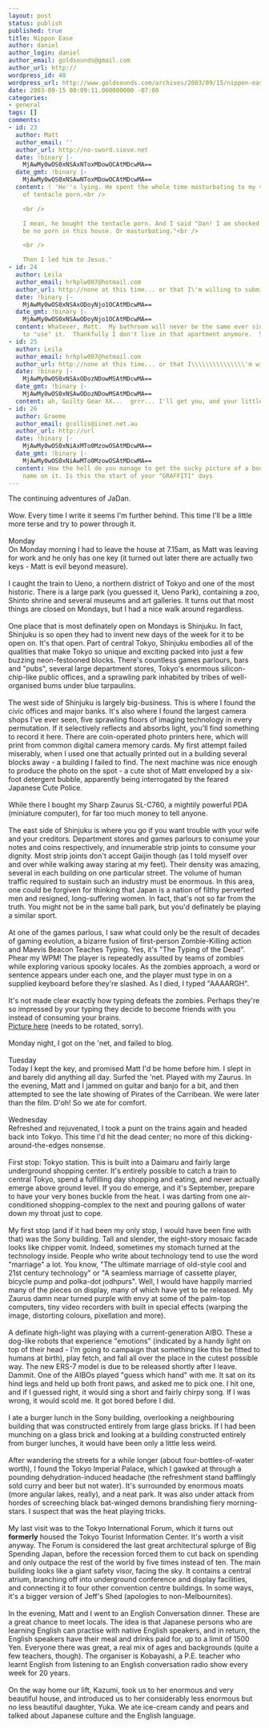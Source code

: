 ```yaml
---
layout: post
status: publish
published: true
title: Nippon Ease
author: daniel
author_login: daniel
author_email: goldsounds@gmail.com
author_url: http://
wordpress_id: 40
wordpress_url: http://www.goldsounds.com/archives/2003/09/15/nippon-ease/
date: 2003-09-15 00:09:11.000000000 -07:00
categories:
- general
tags: []
comments:
- id: 23
  author: Matt
  author_email: ''
  author_url: http://no-sword.sieve.net
  date: !binary |-
    MjAwMy0wOS0xNSAxNToxMDowOCAtMDcwMA==
  date_gmt: !binary |-
    MjAwMy0wOS0xNSAwNToxMDowOCAtMDcwMA==
  content: ! 'He''s lying. He spent the whole time masturbating to my vast collection
    of tentacle porn.<br />

    <br />

    I mean, he bought the tentacle porn. And I said "Dan! I am shocked. There will
    be no porn in this house. Or masturbating."<br />

    <br />

    Then I led him to Jesus.'
- id: 24
  author: Leila
  author_email: hrhplw007@hotmail.com
  author_url: http://none at this time... or that I\'m willing to submit
  date: !binary |-
    MjAwMy0wOS0xNSAxODoyNjo1OCAtMDcwMA==
  date_gmt: !binary |-
    MjAwMy0wOS0xNSAwODoyNjo1OCAtMDcwMA==
  content: Whatever, Matt.  My bathroom will never be the same ever since you had
    to "use" it.  Thankfully I don't live in that apartment anymore.  Sucka.
- id: 25
  author: Leila
  author_email: hrhplw007@hotmail.com
  author_url: http://none at this time... or that I\\\\\\\\\\\\\\\'m willing to submit
  date: !binary |-
    MjAwMy0wOS0xNSAxODozNDowMSAtMDcwMA==
  date_gmt: !binary |-
    MjAwMy0wOS0xNSAwODozNDowMSAtMDcwMA==
  content: ah, Guilty Gear XX...  grrr... I'll get you, and your little dog, too.
- id: 26
  author: Graeme
  author_email: gcollis@iinet.net.au
  author_url: http://url
  date: !binary |-
    MjAwMy0wOS0xNiAxMTo0MzowOSAtMDcwMA==
  date_gmt: !binary |-
    MjAwMy0wOS0xNiAwMTo0MzowOSAtMDcwMA==
  content: How the hell do you manage to get the sucky picture of a book with Teuila's
    name on it. Is this the start of your "GRAFFITI" days
---
```

The continuing adventures of JaDan.<br />
<br />
Wow. Every time I write it seems I'm further behind. This time I'll be a little more terse and try to power through it.<br />
<br />
Monday<br />
On Monday morning I had to leave the house at 7.15am, as Matt was leaving for work and he only has one key (it turned out later there are actually two keys - Matt is evil beyond measure).<br />
<br />
I caught the train to Ueno, a northern district of Tokyo and one of the most historic. There is a large park (you guessed it, Ueno Park), containing a zoo, Shinto shrine and several museums and art galleries. It turns out that most things are closed on Mondays, but I had a nice walk around regardless.<br />
<br />
One place that is most definately open on Mondays is Shinjuku. In fact, Shinjuku is so open they had to invent new days of the week for it to be open on. It's that open. Part of central Tokyo, Shinjuku embodies all of the qualities that make Tokyo so unique and exciting packed into just a few buzzing neon-festooned blocks. There's countless games parlours, bars and "pubs", several large department stores, Tokyo's enormous silicon-chip-like public offices, and a sprawling park inhabited by tribes of well-organised bums under blue tarpaulins.<br />
<br />
The west side of Shinjuku is largely big-business. This is where I found the civic offices and major banks. It's also where I found the largest camera shops I've ever seen, five sprawling floors of imaging technology in every permutation. If it selectively reflects and absorbs light, you'll find something to record it here. There are coin-operated photo printers here, which will print from common digital camera memory cards. My first attempt failed miserably, when I used one that actually printed out in a building several blocks away - a building I failed to find. The next machine was nice enough to produce the photo on the spot - a cute shot of Matt enveloped by a six-foot detergent bubble, apparently being interrogated by the feared Japanese Cute Police.<br />
<br />
While there I bought my Sharp Zaurus SL-C760, a mightily powerful PDA (miniature computer), for far too much money to tell anyone.<br />
<br />
The east side of Shinjuku is where you go if you want trouble with your wife and your creditors. Department stores and games parlours to consume your notes and coins respectively, and innumerable strip joints to consume your dignity. Most strip joints don't accept Gaijin though (as I told myself over and over while walking away staring at my feet). Their density was amazing, several in each building on one particular street. The volume of human traffic required to sustain such an industry must be enormous. In this area, one could be forgiven for thinking that Japan is a nation of filthy perverted men and resigned, long-suffering women. In fact, that's not so far from the truth. You might not be in the same ball park, but you'd definately be playing a similar sport.<br />
<br />
At one of the games parlous, I saw what could only be the result of decades of gaming evolution, a bizarre fusion of first-person Zombie-Killing action and Maevis Beacon Teaches Typing. Yes, it's "The Typing of the Dead". Phear my WPM! The player is repeatedly assulted by teams of zombies while exploring various spooky locales. As the zombies approach, a word or sentence appears under each one, and the player must type in on a supplied keyboard before they're slashed. As I died, I typed "AAAARGH".<br />
<br />
It's not made clear exactly how typing defeats the zombies. Perhaps they're so impressed by your typing they decide to become friends with you instead of consuming your brains.<br />
<a href="http://www.goldsounds.com/gallery/displayimage.php?album=2&pos=11">Picture here</a> (needs to be rotated, sorry).<br />
<br />
Monday night, I got on the 'net, and failed to blog.<br />
<br />
Tuesday<br />
Today I kept the key, and promised Matt I'd be home before him. I slept in and barely did anything all day. Surfed the 'net. Played with my Zaurus. In the evening, Matt and I jammed on guitar and banjo for a bit, and then attempted to see the late showing of Pirates of the Carribean. We were later than the film. D'oh! So we ate for comfort.<br />
<br />
Wednesday<br />
Refreshed and rejuvenated, I took a punt on the trains again and headed back into Tokyo. This time I'd hit the dead center; no more of this dicking-around-the-edges nonsense.<br />
<br />
First stop: Tokyo station. This is built into a Daimaru and fairly large underground shopping center. It's entirely possible to catch a train to central Tokyo, spend a fulfilling day shopping and eating, and never actually emerge above ground level. If you do emerge, and it's September, prepare to have your very bones buckle from the heat. I was darting from one air-conditioned shopping-complex to the next and pouring gallons of water down my throat just to cope.<br />
<br />
My first stop (and if it had been my only stop, I would have been fine with that) was the Sony building. Tall and slender, the eight-story mosaic facade looks like chipper vomit. Indeed, sometimes my stomach turned at the technology inside. People who write about technology tend to use the word "marriage" a lot. You know, "The ultimate marriage of old-style cool and 21st century technology" or "A seamless marriage of cassette player, bicycle pump and polka-dot jodhpurs". Well, I would have happily married many of the pieces on display, many of which have yet to be released. My Zaurus damn near turned purple with envy at some of the palm-top computers, tiny video recorders with built in special effects (warping the image, distorting colours, pixellation and more).<br />
<br />
A definate high-light was playing with a current-generation AIBO. These a dog-like robots that experience "emotions" (indicated by a handy light on top of their head - I'm going to campaign that something like this be fitted to humans at birth), play fetch, and fall all over the place in the cutest possible way. The new ERS-7 model is due to be released shortly after I leave. Dammit. One of the AIBOs played "guess which hand" with me. It sat on its hind legs and held up both front paws, and asked me to pick one. I hit one, and if I guessed right, it would sing a short and fairly chirpy song. If I was wrong, it would scold me. It got bored before I did.<br />
<br />
I ate a burger lunch in the Sony building, overlooking a neighbouring building that was constructed entirely from large glass bricks. If I had been munching on a glass brick and looking at a building constructed entirely from burger lunches, it would have been only a little less weird.<br />
<br />
After wandering the streets for a while longer (about four-bottles-of-water worth), I found the Tokyo Imperial Palace, which I gawked at through a pounding dehydration-induced headache (the refreshment stand bafflingly sold curry and beer but not water). It's surrounded by enormous moats (more angular lakes, really), and a neat park. It was also under attack from hordes of screeching black bat-winged demons brandishing fiery morning-stars. I suspect that was the heat playing tricks.<br />
<br />
My last visit was to the Tokyo International Forum, which it turns out <b>formerly</b> housed the Tokyo Tourist Information Center. It's worth a visit anyway. The Forum is considered the last great architectural splurge of Big Spending Japan, before the recession forced them to cut back on spending and only outpace the rest of the world by five times instead of ten. The main building looks like a giant safety visor, facing the sky. It contains a central atrium, branching off into underground conference and display facilities, and connecting it to four other convention centre buildings. In some ways, it's a bigger version of Jeff's Shed (apologies to non-Melbournites).<br />
<br />
In the evening, Matt and I went to an English Conversation dinner. These are a great chance to meet locals. The idea is that Japanese persons who are learning English can practise with native English speakers, and in return, the English speakers have their meal and drinks paid for, up to a limit of 1500 Yen. Everyone there was great, a real mix of ages and backgrounds (quite a few teachers, though). The organiser is Kobayashi, a P.E. teacher who learnt English from listening to an English conversation radio show every week for 20 years.<br />
<br />
On the way home our lift, Kazumi, took us to her enormous and very beautiful house, and introduced us to her considerably less enormous but no less beautiful daughter, Yuka. We ate ice-cream candy and pears and talked about Japanese culture and the English language.

